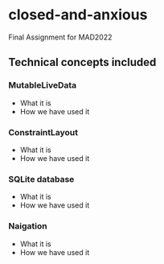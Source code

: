# closed-and-anxious
Final Assignment for MAD2022

## Technical concepts included

### MutableLiveData
- What it is 
- How we have used it

### ConstraintLayout
- What it is 
- How we have used it

### SQLite database
- What it is 
- How we have used it

### Naigation
- What it is 
- How we have used it
